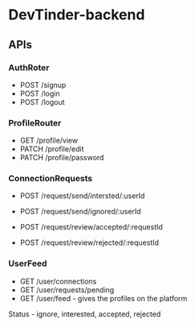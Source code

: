 # DevTinder-backend

## APIs

### AuthRoter
- POST /signup
- POST /login
- POST /logout

### ProfileRouter
- GET /profile/view
- PATCH /profile/edit
- PATCH /profile/password

### ConnectionRequests
- POST /request/send/intersted/:userId
- POST /request/send/ignored/:userId

- POST /request/review/accepted/:requestId
- POST /request/review/rejected/:requestId

### UserFeed
- GET /user/connections
- GET /user/requests/pending
- GET /user/feed - gives the profiles on the platform

Status - ignore, interested, accepted, rejected
